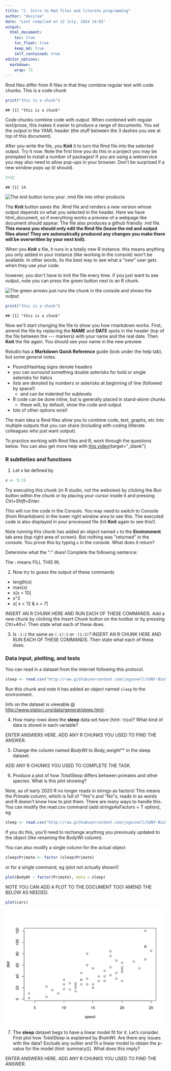 ```yaml
---
title: "2. Intro to Rmd files and literate programming"
author: "desiree"
date: "Last compiled on 12 July, 2024 14:02"
output:
  html_document:
    toc: true
    toc_float: true
    keep_md: true
    self_contained: true
editor_options: 
  markdown: 
    wrap: 72
---
```


Rmd files differ from R files in that they combine regular text with
code chunks. This is a code chunk


``` r
print("this is a chunk")
```

```
## [1] "this is a chunk"
```

Code chunks combine code with output. When combined with regular
text/prose, this makes it easier to produce a range of documents. You
set the output in the YAML header (the stuff between the 3 dashes you
see at top of this document).

After you write the file, you **Knit** it to turn the Rmd file into the
selected output. Try it now. Note the first time you do this in a
project you may be prompted to install a number of packages! If you are
using a webservice you may also need to allow pop-ups in your browser.
Don't be surprised if a new window pops up (it should).


``` r
2+12
```

```
## [1] 14
```

![The knit button turns your .rmd file into other
products](https://lh3.googleusercontent.com/pw/ACtC-3dlSoGJDHtdGqEBr8L2X-yqZ-08Z95RHUMvaxHqF9EOFcBnqtamYMAWOr75mohUSL_KvWtBTt-u4KrdoHgceHc-sZiViw6l9ZqEQToLIsy6AwvQIQMrJgLbtXfV6gNLDgQvgT3N7aq9pk9-x5ugpegjYA=w378-h109-no)

The **Knit** button saves the .Rmd file and renders a new version whose
output depends on what you selected in the header. Here we have
html_document, so if everything works a preview of a webpage like
document should appear. The file also produces a github friendly .md
file. **This means you should only edit the Rmd file (leave the md and
output files alone! They are automatically produced any changes you make
there will be overwritten by your next knit)**.

When you **Knit** a file, it runs in a totally new R instance. this
means anything you only added in your instance (like working in the
console) won't be available. In other words, its the best way to see
what a "new" user gets when they use your code.

however, you don't have to knit the file every time. if you just want to
see output, note you can press the green button next to an R chunk.

![The green arrows just runs the chunk in the console and shows the
output](https://lh3.googleusercontent.com/pw/AM-JKLUYgHbhk7YzhXdAZwV-fvLFlnOc4IcCMwt6U21qsHP7sXcjQ5xDL86NewZo2THSGAveP0Y1cL2PP4yysUTLn4N6iXoO6B1h_8RtAlqmNONY2W5V_j_4hqtQ8d3GhroTNJewT3oEqSVA-Vjh4IkDRqE-pw=w784-h73-no?authuser=0)


``` r
print("this is a chunk")
```

```
## [1] "this is a chunk"
```

Now we'll start changing the file to show you how rmarkdown works.
First, amend the file by replacing the **NAME** and **DATE** spots in
the header (top of the file between the --- markers) with your name and
the real date. Then **Knit** the file again. You should see your name in
the new preview.

Rstudio has a **Markdown Quick Reference** guide (look under the help
tab), but some general notes.

-   Pound/Hashtag signs denote headers
-   you can surround something double asterisks for bold or single
    asterisks for italics
-   lists are denoted by numbers or asterisks at beginning of line
    (followed by space!)
    -   and can be indented for sublevels
-   R code can be done inline, but is generally placed in stand-alone
    chunks
    -   these will, by default, show the code and output
-   lots of other options exist!

The main idea is Rmd files allow you to combine code, text, graphs, etc
into multiple outputs that you can share (including with coding
illiterate colleagues who just want output).

To practice working with Rmd files and R, work through the questions
below. You can also get more help with [this
video](https://www.youtube.com/watch?v=shs95EH4EhY&list=PLmnVhyQ-20EUFRmsjpYTyB5--zyolr6-o&index=9&t=24s){target="_blank"}

### R subtleties and functions

1.  Let x be defined by


``` r
x <- 5:15
```

Try executing this chunk (in R studio, not the webview) by clicking the
*Run* button within the chunk or by placing your cursor inside it and
pressing *Ctrl+Shift+Enter*.

This will run the code in the Console. You may need to switch to Console
(from Rmarkdown) in the lower right window area to see this. The
executed code is also displayed in your processed file (hit **Knit**
again to see this!).

Note running this chunk has added an object named `x` to the
**Environment** tab area (top right area of screen). But nothing was
"returned" in the console. You prove this by typing `x` in the console.
What does it return?

Determine what the “:” does! Complete the following sentence:

The : means FILL THIS IN.

2.  Now try to guess the output of these commands

-   length(x)
-   max(x)
-   x[x \< 10]
-   x\^2
-   x[ x \< 12 & x \> 7]

INSERT AN R CHUNK HERE AND RUN EACH OF THESE COMMANDS. Add a new chunk
by clicking the *Insert Chunk* button on the toolbar or by pressing
*Ctrl+Alt+I*. Then state what each of these does.

3.  Is `-1:2` the same as `(-1):2` or `-(1:2)`? INSERT AN R CHUNK HERE
    AND RUN EACH OF THESE COMMANDS. Then state what each of these does.

### Data input, plotting, and tests

You can read in a dataset from the internet following this protocol.


``` r
sleep <- read.csv("http://raw.githubusercontent.com/jsgosnell/CUNY-BioStats/master/datasets/sleep.csv", stringsAsFactors = T)
```

Run this chunk and note it has added an object named `sleep` to the
environment.

Info on the dataset is viewable \@
<http://www.statsci.org/data/general/sleep.html>.

4.  How many rows does the **sleep** data set have (hint: `?dim`)? What
    kind of data is stored in each variable?

ENTER ANSWERS HERE. ADD ANY R CHUNKS YOU USED TO FIND THE ANSWER.

5.  Change the column named *BodyWt* to *Body_weight*”\* in the sleep
    dataset.

ADD ANY R CHUNKS YOU USED TO COMPLETE THE TASK.

6.  Produce a plot of how *TotalSleep* differs between primates and
    other species. What is this plot showing?

Note, as of early 2020 R no longer reads in strings as factors! This
means the Primate column, which is full of "Yes"s and "No"s, reads in as
words and R doesn't know how to plot them. There are many ways to handle
this. You can modify the read.csv command (add stringsAsFactors = T
option), eg


``` r
sleep <- read.csv("http://raw.githubusercontent.com/jsgosnell/CUNY-BioStats/master/datasets/sleep.csv", stringsAsFactors = T)
```

If you do this, you'll need to rechange anything you previously updated
to the object (like renaming the BodyWt column).

You can also modify a single column for the actual object


``` r
sleep$Primate <- factor (sleep$Primate)
```

or for a single command, eg (plot not actually shown!)


``` r
plot(BodyWt ~ factor(Primate), data = sleep)
```

NOTE YOU CAN ADD A PLOT TO THE DOCUMENT TOO! AMEND THE BELOW AS NEEDED.


``` r
plot(cars)
```

![](2_Intro_to_Rmd_files/figure-html/unnamed-chunk-9-1.png)<!-- -->

7.  The **sleep** dataset begs to have a linear model fit for it. Let’s
    consider. First plot how *TotalSleep* is explained by *BrainWt*. Are
    there any issues with the data? Exclude any outlier and fit a linear
    model to obtain the p-value for the model (hint: summary()). What
    does this imply?

ENTER ANSWERS HERE. ADD ANY R CHUNKS YOU USED TO FIND THE ANSWER.
